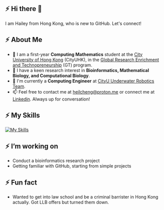 ## :zap: Hi there 👋
I am Hailey from Hong Kong, who is new to GitHub. Let's connect!

## :zap: About Me 
- 📏 I am a first-year **Computing Mathematics** student at the [City University of Hong Kong](https://www.topuniversities.com/universities/city-university-hong-kong) (CityUHK), in the [Global Research Enrichment and Technopreneurship](https://www.cityu.edu.hk/csci/academic-programmes/undergraduate-programmes/global-research-enrichment-and-technopreneurship-great) (GT) program.
- 🧬 I have a keen research interest in **Bioinformatics, Mathematical Biology, and Computational Biology**.
- 🤖 I'm currently a **Computing Engineer** at [CityU Underwater Robotics Team](https://www.ee.cityu.edu.hk/~rovteam/).
-  📫 Feel free to contact me at heilcheng@proton.me or connect me at [Linkedin](https://www.linkedin.com/in/heilcheng/). Always up for conversation!
  
## :zap: My Skills 
[![My Skills](https://skillicons.dev/icons?i=py,r,matlab,linux,latex,opencv,arduino,raspberrypi,docker)](https://skillicons.dev)

## :zap: I’m working on 
- Conduct a bioinformatics research project
- Getting familiar with GitHub, starting from simple projects

## :zap: Fun fact 
- Wanted to get into law school and be a criminal barrister in Hong Kong actually. Got LLB offers but turned them down. 
